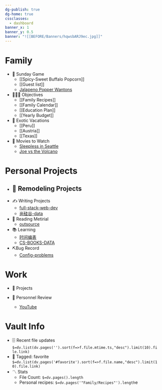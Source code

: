```yaml
---
dg-publish: true
dg-home: true
cssclasses:
  - dashboard
banner_x: 1
banner_y: 0.5
banner: "![[BEFORE/Banners/hqwsbARJ9ec.jpg]]"
---
```



# Family
- 🏈 Sunday Game
	- [[Spicy-Sweet Buffalo Popcorn]]
	- [[Guest list]]
	- [Jalapeno Popper Wantons](https://www.allrecipes.com/recipe/166991/jalapeno-popper-wontons/)
- 👨‍👩‍👦 Objectives
	- [[Family Recipes]]
	- [[Family Calendar]]
	- [[Education Plan]]
	- [[Yearly Budget]]
- 🌅 Exotic Vacations 
	- [[Peru]]
	- [[Austria]]
	- [[Texas]]  
- 🎥 Movies to Watch
	- [Sleepless in Seattle](https://www.imdb.com/title/tt0108160/)
	- [Joe vs the Volcano](https://www.imdb.com/title/tt0099892/)

 # Personal Projects
- 🏡 Remodeling Projects
	- 
 - ✍️ Writing Projects
    - [full-stack-web-dev](课程&笔记/技术栈/freeCodeCamp/fs-data.md)
	- [尚硅谷-data](课程&笔记/技术栈/尚硅谷/尚硅谷-data.md)
- 👀 Reading Metirial
    - [outsource](BEFORE/Outsource-data.md)
- 📚 Learning
	- [时间编表](BEFORE/时间编表.md)
	- [CS-BOOKS-DATA](书籍/CS-BOOKS-DATA.md) 
- ⛏Bug Record
    -  [Config-problems](Configuration/Config-data.md)
# Work
- 💼 Projects

- 👥 Personnel Review
    - [YouTube](BEFORE/Person/YouTube-data.md)

# Vault Info
- 🗄️ Recent file updates
 `$=dv.list(dv.pages('').sort(f=>f.file.mtime.ts,"desc").limit(10).file.link)`
- 🔖 Tagged:  favorite 
 `$=dv.list(dv.pages('#favorite').sort(f=>f.file.name,"desc").limit(10).file.link)`
- 〽️ Stats
	-  File Count: `$=dv.pages().length`
	-  Personal recipes: `$=dv.pages('"Family/Recipes"').length`e


